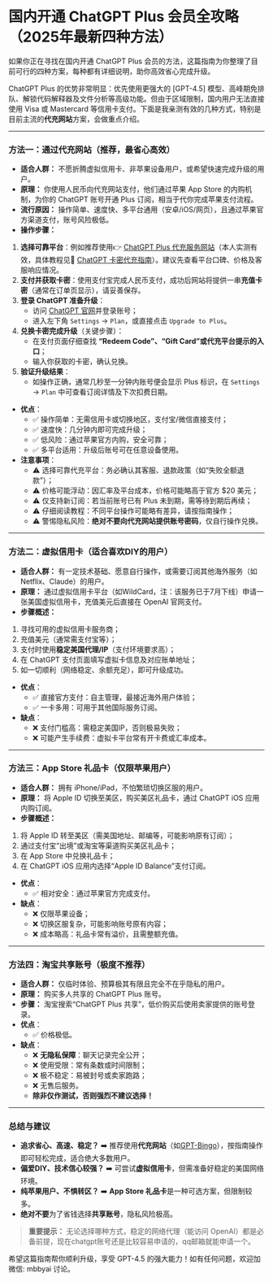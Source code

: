 # 国内开通 ChatGPT Plus 会员全攻略（2025年最新四种方法）

如果你正在寻找在国内开通 ChatGPT Plus 会员的方法，这篇指南为你整理了目前可行的四种方案，每种都有详细说明，助你高效省心完成升级。

ChatGPT Plus 的优势非常明显：优先使用更强大的 [GPT-4.5] 模型、高峰期免排队、解锁代码解释器及文件分析等高级功能。但由于区域限制，国内用户无法直接使用 Visa 或 Mastercard 等信用卡支付。下面是我亲测有效的几种方式，特别是目前主流的**代充网站**方案，会做重点介绍。

------

### **方法一：通过代充网站（推荐，最省心高效）**

- **适合人群：** 不愿折腾虚拟信用卡、非苹果设备用户，或希望快速完成升级的用户。
- **原理：** 你使用人民币向代充网站支付，他们通过苹果 App Store 的内购机制，为你的 ChatGPT 账号开通 Plus 订阅，相当于代你完成苹果支付流程。
- **流行原因：** 操作简单、速度快、多平台通用（安卓/iOS/网页），且通过苹果官方渠道支付，账号风险极低。
- **操作步骤：**

1. **选择可靠平台**：例如推荐使用👉 [ChatGPT Plus 代充服务网站](https://www.gpt-bingo.top/)（本人实测有效，具体教程见📘 [ChatGPT 卡密代充指南](https://jj6y8ejl38.feishu.cn/wiki/XJWfwiVOQil2YakpcoCcpFp8nvd)）。建议先查看平台口碑、价格及客服响应情况。
2. **支付并获取卡密**：使用支付宝完成人民币支付，成功后网站将提供一串**充值卡密**（通常在订单页显示），请妥善保存。
3. **登录 ChatGPT 准备升级**：
   - 访问 [ChatGPT 官网](https://chat.openai.com/)并登录账号；
   - 进入左下角 `Settings` → `Plan`，或直接点击 `Upgrade to Plus`。
4. **兑换卡密完成升级**（关键步骤）：
   - 在支付页面仔细查找 **“Redeem Code”、“Gift Card”或代充平台提示的入口**；
   - 输入你获取的卡密，确认兑换。
5. **验证升级结果**：
   - 如操作正确，通常几秒至一分钟内账号便会显示 Plus 标识，在 `Settings` → `Plan` 中可查看订阅详情及下次扣费日期。

- **优点**：
  - ✅ 操作简单：无需信用卡或切换地区，支付宝/微信直接支付；
  - ✅ 速度快：几分钟内即可完成升级；
  - ✅ 低风险：通过苹果官方内购，安全可靠；
  - ✅ 多平台适用：升级后账号可在任意设备使用。
- **注意事项**：
  - ⚠️ 选择可靠代充平台：务必确认其客服、退款政策（如“失败全额退款”）；
  - ⚠️ 价格可能浮动：因汇率及平台成本，价格可能略高于官方 $20 美元；
  - ⚠️ 仅支持新订阅：若当前账号已有 Plus 未到期，需等待到期后再续；
  - ⚠️ 仔细阅读教程：不同平台操作可能略有差异，请按指南操作；
  - ⚠️ 警惕隐私风险：**绝对不要向代充网站提供账号密码**，仅自行操作兑换。

------

### **方法二：虚拟信用卡（适合喜欢DIY的用户）**

- **适合人群：** 有一定技术基础、愿意自行操作，或需要订阅其他海外服务（如Netflix、Claude）的用户。
- **原理：** 通过虚拟信用卡平台（如WildCard，注：该服务已于7月下线）申请一张美国虚拟信用卡，充值美元后直接在 OpenAI 官网支付。
- **步骤概述：**

1. 寻找可用的虚拟信用卡服务商；
2. 充值美元（通常需支付宝等）；
3. 支付时使用**稳定美国代理/IP**（支付环境要求高）；
4. 在 ChatGPT 支付页面填写虚拟卡信息及对应账单地址；
5. 如一切顺利（网络稳定、余额充足），即可升级成功。

- **优点**：
  - ✅ 直接官方支付：自主管理，最接近海外用户体验；
  - ✅ 一卡多用：可用于其他国际服务订阅。
- **缺点**：
  - ❌ 支付门槛高：需稳定美国IP，否则极易失败；
  - ❌ 可能产生手续费：虚拟卡平台常有开卡费或汇率成本。

------

### **方法三：App Store 礼品卡（仅限苹果用户）**

- **适合人群：** 拥有 iPhone/iPad，不怕繁琐切换区服的用户。
- **原理：** 将 Apple ID 切换至美区，购买美区礼品卡，通过 ChatGPT iOS 应用内购订阅。
- **步骤概述：**

1. 将 Apple ID 转至美区（需美国地址、邮编等，可能影响原有订阅）；
2. 通过支付宝“出境”或淘宝等渠道购买美区礼品卡；
3. 在 App Store 中兑换礼品卡；
4. 在 ChatGPT iOS 应用内选择“Apple ID Balance”支付订阅。

- **优点**：
  - ✅ 相对安全：通过苹果官方完成支付。
- **缺点**：
  - ❌ 仅限苹果设备；
  - ❌ 切换区服复杂，可能影响账号原有内容；
  - ❌ 成本略高：礼品卡常有溢价，且需整额充值。

------

### **方法四：淘宝共享账号（极度不推荐）**

- **适合人群：** 仅临时体验、预算极其有限且完全不在乎隐私的用户。
- **原理：** 购买多人共享的 ChatGPT Plus 账号。
- **步骤：** 淘宝搜索“ChatGPT Plus 共享”，低价购买后使用卖家提供的账号登录。
- **优点**：
  - ✅ 价格极低。
- **缺点**：
  - ❌ **无隐私保障**：聊天记录完全公开；
  - ❌ 使用受限：常有条数或时间限制；
  - ❌ 极不稳定：易被封号或卖家跑路；
  - ❌ 无售后服务。
  - **除非仅作测试，否则强烈不建议选择！**

------

### **总结与建议**

- **追求省心、高速、稳定？** ➡️ 推荐使用**代充网站**（如[GPT-Bingo](https://www.gpt-bingo.top/)），按指南操作即可轻松完成，适合绝大多数用户。
- **偏爱DIY、技术信心较强？** ➡️ 可尝试**虚拟信用卡**，但需准备好稳定的美国网络环境。
- **纯苹果用户、不惧转区？** ➡️ **App Store 礼品卡**是一种可选方案，但限制较多。
- **绝对不要**为了省钱选择**共享账号**，隐私风险极高。

> **重要提示：** 无论选择哪种方式，稳定的网络代理（能访问 OpenAI）都是必备前提，现在chatgpt账号还是比较容易申请的，qq邮箱就能申请一个。

希望这篇指南帮你顺利升级，享受 GPT-4.5 的强大能力！如有任何问题，欢迎加微信: mbbyai 讨论。